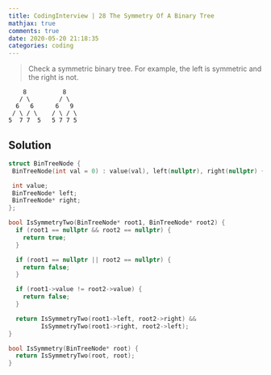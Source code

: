 ```yaml
---
title: CodingInterview | 28 The Symmetry Of A Binary Tree
mathjax: true
comments: true
date: 2020-05-20 21:18:35
categories: coding
---
```


> Check a symmetric binary tree. For example, the left is symmetric and the right is not.
```
    8          8    
   / \        / \   
  6   6      6   9
 / \ / \    / \ / \ 
5  7 7  5   5 7 7 5
```

<!-- more -->

## Solution
```C++
struct BinTreeNode {
 BinTreeNode(int val = 0) : value(val), left(nullptr), right(nullptr) {}

 int value;
 BinTreeNode* left;
 BinTreeNode* right;
};

bool IsSymmetryTwo(BinTreeNode* root1, BinTreeNode* root2) {
  if (root1 == nullptr && root2 == nullptr) {
    return true;
  }

  if (root1 == nullptr || root2 == nullptr) {
    return false;
  }

  if (root1->value != root2->value) {
    return false;
  }

  return IsSymmetryTwo(root1->left, root2->right) &&
         IsSymmetryTwo(root1->right, root2->left);
}

bool IsSymmetry(BinTreeNode* root) {
  return IsSymmetryTwo(root, root);
}
```
